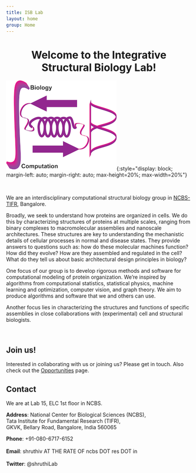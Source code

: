 ```yaml
---
title: ISB Lab
layout: home
group: Home
---
```


<div style="text-align: center;">
  <h1 class="display-4">Welcome to the Integrative Structural Biology Lab!</h1>
</div>

![ISB lab logo](static/img/logos/isblabLogo.png){:style="display: block; margin-left: auto; margin-right: auto; max-height=20%; max-width=20%"}

<br>

We are an interdisciplinary computational structural biology group in [NCBS-TIFR](https://www.ncbs.res.in/), Bangalore.

<p class="text-justify">
Broadly, we seek to understand how proteins are organized in cells. We do this by characterizing structures of proteins at multiple scales, ranging from binary complexes to macromolecular assemblies and nanoscale architectures. These structures are key to understanding the mechanistic details of cellular processes in normal and disease states. They provide answers to questions such as: how do these molecular machines function? How did they evolve? How are they assembled and regulated in the cell? What do they tell us about basic architectural design principles in biology?
</p>

<p class="text-justify">
One focus of our group is to develop rigorous methods and software for computational modeling of protein organization. We’re inspired by algorithms from computational statistics, statistical physics, machine learning and optimization, computer vision, and graph theory. We aim to produce algorithms and software that we and others can use.

</p>

<p class="text-justify">
Another focus lies in characterizing the structures and functions of specific assemblies in close collaborations with (experimental) cell and structural biologists.
</p>


<br>

<!-- ## Upcoming events -->


## Join us!
Interested in collaborating with us or joining us? Please get in touch. Also check out the [Opportunities](/Opportunities) page.
<br>

## Contact

We are at Lab 15, ELC 1st floor in NCBS.

**Address**: National Center for Biological Sciences (NCBS),<br>
Tata Institute for Fundamental Research (TIFR),<br>
GKVK, Bellary Road, Bangalore, India 560065 <br>

**Phone**: +91-080-6717-6152 <br><br>
**Email**: shruthiv AT THE RATE OF ncbs DOT res DOT in <br><br>
**Twitter**: @shruthiLab <br><br>
